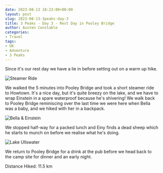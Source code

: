 ```yaml
---
date: 2023-08-13 18:23:00+00:00
layout: post
slug: 2023-08-13-3peaks-day-3
title: 3 Peaks - Day 3 - Rest Day in Pooley Bridge
author: Austen Constable
categories:
- Travel
tags:
- UK
- Adventure
- 3 Peaks
---
```


Since it's our rest day we have a lie in before setting out on a warm up hike. 

![Steamer Ride](../images/2023/08/2023-08-13-IMG_2572.jpeg)

We walked the 5 minutes into Pooley Bridge and took a short steamer ride to Howtown.
It's a nice day, but it's quite breezy on the lake, and we have to wrap Einstein in a spare waterproof because he's shivering!
We walk back to Pooley Bridge reminiscing over the last time we were here when Bella was a baby, and we hiked with her in a backpack.

![Bella & Einstein](../images/2023/08/2023-08-13-IMG_2590.jpeg)

We stopped half-way for a packed lunch and Einy finds a dead sheep which he starts to munch on before we realise what he's doing.

![Lake Ullswater](../images/2023/08/2023-08-13-IMG_2578.jpeg)

We return to Pooley Bridge for a drink at the pub before we head back to the camp site for dinner and an early night.

<div class="strava-embed-placeholder" data-embed-type="activity" data-embed-id="9640891901"></div><script src="https://strava-embeds.com/embed.js"></script>

Distance Hiked: 11.5 km
